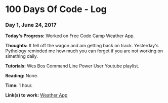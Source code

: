 # 100 Days Of Code - Log

### Day 1, June 24, 2017

**Today's Progress:** Worked on Free Code Camp Weather App.

**Thoughts:** It fell off the wagon and am getting back on track. Yesterday's Pythology reminded me how much you can forget if you are not working on simething daily.

**Tutorials:** Wes Bos Command Line Power User Youtube playlist.

**Reading:** None.

**Time:** 1 hour.

**Link(s) to work:** [Weather App](https://larrytooley.github.io/fcc-weather-app/)


